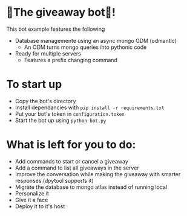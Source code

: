 

# 🎉The giveaway bot🎉!
This bot example features the following

- Database managemente using an async mongo ODM (odmantic)
    - An ODM turns mongo queries into pythonic code
- Ready for multiple servers
    - Features a prefix changing command

# To start up
- Copy the bot's directory
- Install dependancies with `pip install -r requirements.txt`
- Put your bot's token in `configuration.token`
- Start the bot up using `python bot.py`

# What is left for you to do:
- Add commands to start or cancel a giveaway
- Add a command to list all giveaways in the server
- Improve the conversation while making the giveaway with smarter responses (dpytool supports it)
- Migrate the database to mongo atlas instead of running local
- Personalize it
- Give it a face
- Deploy it to it's host

